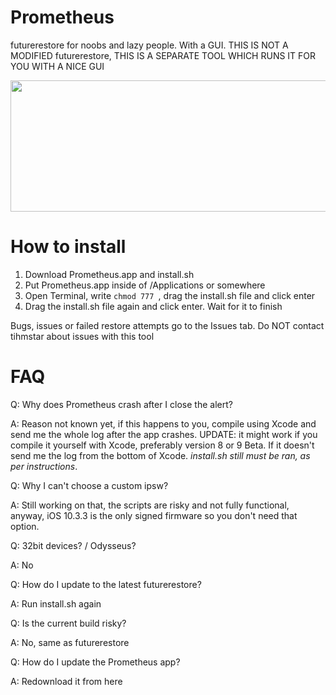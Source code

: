 # Prometheus
futurerestore for noobs and lazy people. With a GUI. THIS IS NOT A MODIFIED futurerestore, THIS IS A SEPARATE TOOL WHICH RUNS IT FOR YOU WITH A NICE GUI
<p align="center">
<div style="text-align:center"><img src="https://user-images.githubusercontent.com/15067741/29539686-06469a10-8699-11e7-9702-4d385b2cd0b4.png" width="530" height= "210"/></div></p>

# How to install

1. Download Prometheus.app and install.sh
2. Put Prometheus.app inside of /Applications or somewhere
3. Open Terminal, write `chmod 777 `, drag the install.sh file and click enter
4. Drag the install.sh file again and click enter. Wait for it to finish


Bugs, issues or failed restore attempts go to the Issues tab. Do NOT contact tihmstar about issues with this tool

# FAQ

Q: Why does Prometheus crash after I close the alert?

A: Reason not known yet, if this happens to you, compile using Xcode and send me the whole log after the app crashes. UPDATE: it might work if you compile it yourself with Xcode, preferably version 8 or 9 Beta.  If it doesn't send me the log from the bottom of Xcode. *install.sh still must be ran, as per instructions*.


Q: Why I can't choose a custom ipsw?

A: Still working on that, the scripts are risky and not fully functional, anyway, iOS 10.3.3 is the only signed firmware so you don't need that option. 



Q: 32bit devices? / Odysseus?

A: No



Q: How do I update to the latest futurerestore?

A: Run install.sh again



Q: Is the current build risky?

A: No, same as futurerestore



Q: How do I update the Prometheus app?

A: Redownload it from here

